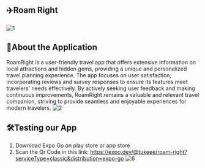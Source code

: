 ## ✈️Roam Right
![1](https://github.com/AllyzaToquire/roam-right/assets/112162108/eaa8aafe-ec14-4e1a-a22e-1b112bf66ae6)

## 📱About the Application
RoamRight is a user-friendly travel app that offers extensive information on local attractions and hidden gems, providing a unique and personalized travel planning experience. The app focuses on user satisfaction, incorporating reviews and survey responses to ensure its features meet travelers' needs effectively. By actively seeking user feedback and making continuous improvements, RoamRight remains a valuable and relevant travel companion, striving to provide seamless and enjoyable experiences for modern travelers.
![2](https://github.com/AllyzaToquire/roam-right/assets/112162108/c667f6dc-fefa-49bc-a743-c5df912c35ad)

## 🛠️Testing our App
1. Download Expo Go on play store or app store
2. Scan the Qr Code in this link:
https://expo.dev/@tukeee/roam-right?serviceType=classic&distribution=expo-go
![6](https://github.com/AllyzaToquire/roam-right/assets/112162108/4d1754ba-ea7b-4ce4-acb1-da7f4a9c3d17)
